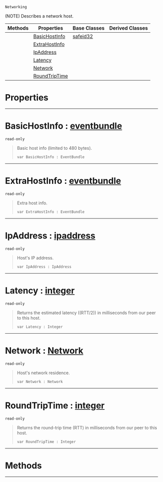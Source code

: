  `Networking`

(NOTE) Describes a network host.

|Methods|Properties|Base Classes|Derived Classes|
|---|---|---|---|
| |[ BasicHostInfo](https://github.com/PlasmaEngine/PlasmaDocs/tree/master/docs/C%2B%2B/code_reference/class_reference/nethost.markdown#basichostinfo-plasma-engin)|[safeid32](https://github.com/PlasmaEngine/PlasmaDocs/tree/master/docs/C%2B%2B/code_reference/class_reference/safeid32.markdown)| |
| |[ ExtraHostInfo](https://github.com/PlasmaEngine/PlasmaDocs/tree/master/docs/C%2B%2B/code_reference/class_reference/nethost.markdown#extrahostinfo-plasma-engin)| | |
| |[ IpAddress](https://github.com/PlasmaEngine/PlasmaDocs/tree/master/docs/C%2B%2B/code_reference/class_reference/nethost.markdown#ipaddress-plasma-engine-do)| | |
| |[ Latency](https://github.com/PlasmaEngine/PlasmaDocs/tree/master/docs/C%2B%2B/code_reference/class_reference/nethost.markdown#latency-plasma-engine-docu)| | |
| |[ Network](https://github.com/PlasmaEngine/PlasmaDocs/tree/master/docs/C%2B%2B/code_reference/class_reference/nethost.markdown#network-plasma-engine-docu)| | |
| |[ RoundTripTime](https://github.com/PlasmaEngine/PlasmaDocs/tree/master/docs/C%2B%2B/code_reference/class_reference/nethost.markdown#roundtriptime-plasma-engin)| | |


 #  Properties


---  
 #  BasicHostInfo : [eventbundle](https://github.com/PlasmaEngine/PlasmaDocs/tree/master/docs/C%2B%2B/code_reference/class_reference/eventbundle.markdown)

 `read-only`

> Basic host info (limited to 480 bytes).
> ``` lang=cpp, name=Lightning
> var BasicHostInfo : EventBundle


---  
 #  ExtraHostInfo : [eventbundle](https://github.com/PlasmaEngine/PlasmaDocs/tree/master/docs/C%2B%2B/code_reference/class_reference/eventbundle.markdown)

 `read-only`

> Extra host info.
> ``` lang=cpp, name=Lightning
> var ExtraHostInfo : EventBundle


---  
 #  IpAddress : [ipaddress](https://github.com/PlasmaEngine/PlasmaDocs/tree/master/docs/C%2B%2B/code_reference/class_reference/ipaddress.markdown)

 `read-only`

> Host's IP address.
> ``` lang=cpp, name=Lightning
> var IpAddress : IpAddress


---  
 #  Latency : [integer](https://github.com/PlasmaEngine/PlasmaDocs/tree/master/docs/C%2B%2B/code_reference/lightning_base_types/integer.markdown)

 `read-only`

> Returns the estimated latency ((RTT/2)) in milliseconds from our peer to this host.
> ``` lang=cpp, name=Lightning
> var Latency : Integer


---  
 #  Network : [Network](https://github.com/PlasmaEngine/PlasmaDocs/tree/master/docs/C%2B%2B/code_reference/enum_reference.markdown#network)

 `read-only`

> Host's network residence.
> ``` lang=cpp, name=Lightning
> var Network : Network


---  
 #  RoundTripTime : [integer](https://github.com/PlasmaEngine/PlasmaDocs/tree/master/docs/C%2B%2B/code_reference/lightning_base_types/integer.markdown)

 `read-only`

> Returns the round-trip time (RTT) in milliseconds from our peer to this host.
> ``` lang=cpp, name=Lightning
> var RoundTripTime : Integer


---  
 #  Methods


---  
 

 